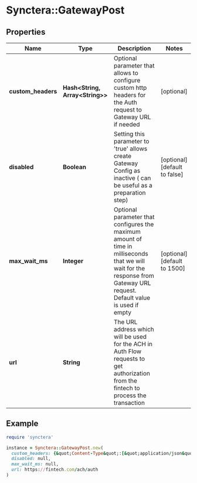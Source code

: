 # Synctera::GatewayPost

## Properties

| Name | Type | Description | Notes |
| ---- | ---- | ----------- | ----- |
| **custom_headers** | **Hash&lt;String, Array&lt;String&gt;&gt;** | Optional parameter that allows to configure custom http headers for the Auth request to Gateway URL if needed | [optional] |
| **disabled** | **Boolean** | Setting this parameter to &#39;true&#39; allows create Gateway Config as inactive ( can be useful as a preparation step) | [optional][default to false] |
| **max_wait_ms** | **Integer** | Optional parameter that configures the maximum amount of time in milliseconds that we will wait for the response from Gateway URL request. Default value is used if empty | [optional][default to 1500] |
| **url** | **String** | The URL address which will be used for the ACH in Auth Flow requests to get authorization from the fintech to process the transaction |  |

## Example

```ruby
require 'synctera'

instance = Synctera::GatewayPost.new(
  custom_headers: {&quot;Content-Type&quot;:[&quot;application/json&quot;,&quot;text/html&quot;],&quot;Host&quot;:[&quot;https://host.com&quot;]},
  disabled: null,
  max_wait_ms: null,
  url: https://fintech.com/ach/auth
)
```

